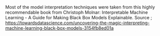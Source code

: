 Most of the model interpretation techniques were taken from this highly recommendable book from Christoph Molnar: Interpretable Machine Learning - A Guide for Making Black Box Models Explainable.
Source ; https://towardsdatascience.com/uncovering-the-magic-interpreting-machine-learning-black-box-models-3154fb8ed01a
